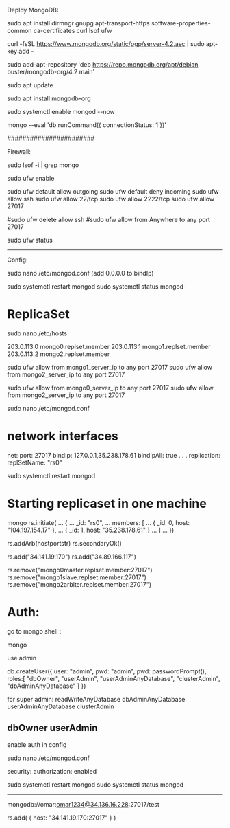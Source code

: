 
Deploy MongoDB:

sudo apt install dirmngr gnupg apt-transport-https software-properties-common ca-certificates curl lsof ufw

curl -fsSL https://www.mongodb.org/static/pgp/server-4.2.asc | sudo apt-key add -

sudo add-apt-repository 'deb https://repo.mongodb.org/apt/debian buster/mongodb-org/4.2 main'

sudo apt update

sudo apt install mongodb-org

sudo systemctl enable mongod --now

mongo --eval 'db.runCommand({ connectionStatus: 1 })'

####################### 

Firewall: 


sudo lsof -i | grep mongo

sudo ufw enable

sudo ufw default allow outgoing
sudo ufw default deny incoming
sudo ufw allow ssh
sudo ufw allow 22/tcp
sudo ufw allow 2222/tcp
sudo ufw allow 27017

#sudo ufw delete allow ssh
#sudo ufw allow from Anywhere to any port 27017

sudo ufw status

-------
Config:

sudo nano /etc/mongod.conf
(add 0.0.0.0 to bindIp)

sudo systemctl restart mongod
sudo systemctl status mongod

### 

# ReplicaSet 

sudo nano /etc/hosts

203.0.113.0 mongo0.replset.member
203.0.113.1 mongo1.replset.member
203.0.113.2 mongo2.replset.member

sudo ufw allow from mongo1_server_ip to any port 27017
sudo ufw allow from mongo2_server_ip to any port 27017

sudo ufw allow from mongo0_server_ip to any port 27017
sudo ufw allow from mongo2_server_ip to any port 27017


sudo nano /etc/mongod.conf
# network interfaces
net:
  port: 27017
  bindIp: 127.0.0.1,35.238.178.61
  bindIpAll: true
. . .
replication:
  replSetName: "rs0"

sudo systemctl restart mongod

# Starting replicaset in one machine
mongo
rs.initiate(
... {
... _id: "rs0",
... members: [
... { _id: 0, host: "104.197.154.17" },
... { _id: 1, host: "35.238.178.61" }
... ]
... })



rs.addArb(hostportstr)
rs.secondaryOk()

rs.add("34.141.19.170")
rs.add("34.89.166.117")

rs.remove("mongo0master.replset.member:27017")
rs.remove("mongo1slave.replset.member:27017")
rs.remove("mongo2arbiter.replset.member:27017")




### 

# Auth:

go to mongo shell : 

mongo

use admin

db.createUser({
user: "admin",
pwd: "admin",
pwd: passwordPrompt(),
roles:[
"dbOwner", 
"userAdmin", 
"userAdminAnyDatabase",
"clusterAdmin",
"dbAdminAnyDatabase"
]
})




for super admin:
readWriteAnyDatabase
dbAdminAnyDatabase
userAdminAnyDatabase
clusterAdmin

dbOwner 
userAdmin
----- 
enable auth in config

sudo nano /etc/mongod.conf

security:
  authorization: enabled

sudo systemctl restart mongod
sudo systemctl status mongod

--------------

mongodb://omar:omar1234@34.136.16.228:27017/test


rs.add( { host: "34.141.19.170:27017" } )




